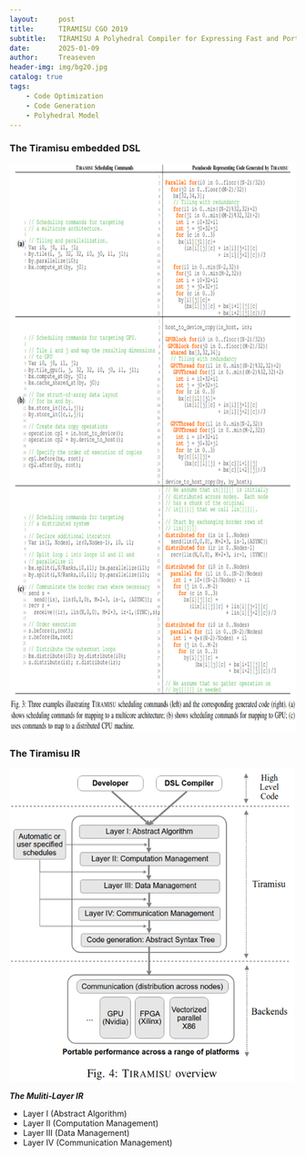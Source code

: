 ```yaml
---
layout:     post
title:      TIRAMISU CGO 2019
subtitle:   TIRAMISU A Polyhedral Compiler for Expressing Fast and Portable Code
date:       2025-01-09
author:     Treaseven
header-img: img/bg20.jpg
catalog: true
tags:
    - Code Optimization
    - Code Generation
    - Polyhedral Model
---
```


### The Tiramisu embedded DSL

<img width="1000" height="1000" src="../img/post-tiramisu-example.png"/>

### The Tiramisu IR

<img width="500" height="550" src="../img/post-tiramisu-overview.png"/>

***The Muliti-Layer IR***
- Layer I (Abstract Algorithm)
- Layer II (Computation Management)
- Layer III (Data Management)
- Layer IV (Communication Management)